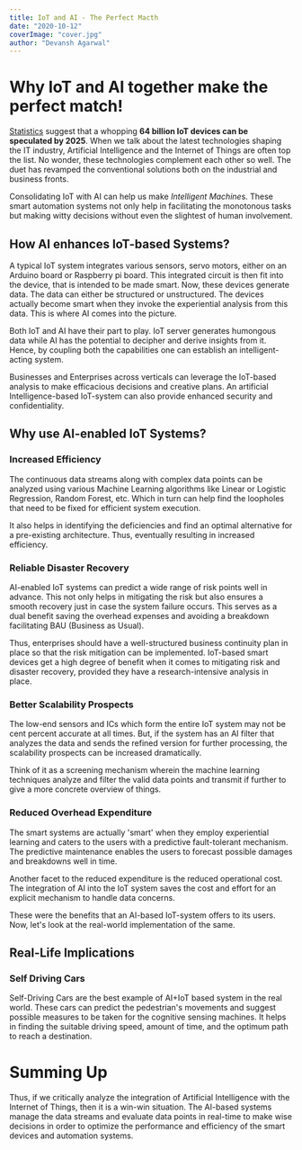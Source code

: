```yaml
---
title: IoT and AI - The Perfect Macth
date: "2020-10-12"
coverImage: "cover.jpg"
author: "Devansh Agarwal"
---
```


# Why IoT and AI together make the perfect match!

[Statistics](https://www.businessinsider.com/internet-of-things-report?IR=T) suggest that a whopping **64 billion IoT devices can be speculated by 2025**. When we talk about the latest technologies shaping the IT industry, Artificial Intelligence and the Internet of Things are often top the list. No wonder, these technologies complement each other so well. The duet has revamped the conventional solutions both on the industrial and business fronts.

Consolidating IoT with AI can help us make *Intelligent Machine*s. These smart automation systems not only help in facilitating the monotonous tasks but making witty decisions without even the slightest of human involvement.

## How AI enhances IoT-based Systems?

A typical IoT system integrates various sensors, servo motors, either on an Arduino board or Raspberry pi board. This integrated circuit is then fit into the device, that is intended to be made smart. Now, these devices generate data. The data can either be structured or unstructured. The devices actually become smart when they invoke the experiential analysis from this data. This is where AI comes into the picture.

Both IoT and AI have their part to play. IoT server generates humongous data while AI has the potential to decipher and derive insights from it. Hence, by coupling both the capabilities one can establish an intelligent-acting system.

Businesses and Enterprises across verticals can leverage the IoT-based analysis to make efficacious decisions and creative plans. An artificial Intelligence-based IoT-system can also provide enhanced security and confidentiality.

## Why use AI-enabled IoT Systems?

 ### Increased Efficiency 
 The continuous data streams along with complex data points can be analyzed using various Machine Learning algorithms like Linear or Logistic Regression, Random Forest, etc. Which in turn can help find the loopholes that need to be fixed for efficient system execution.
 
It also helps in identifying the deficiencies and find an optimal alternative for a pre-existing architecture. Thus, eventually resulting in increased efficiency.
 
 ### Reliable Disaster Recovery
 AI-enabled IoT systems can predict a wide range of risk points well in advance. This not only helps in mitigating the risk but also ensures a smooth recovery just in case the system failure occurs.  This serves as a dual benefit saving the overhead expenses and avoiding a breakdown facilitating BAU (Business as Usual). 

Thus, enterprises should have a well-structured business continuity plan in place so that the risk mitigation can be implemented. IoT-based smart devices get a high degree of benefit when it comes to mitigating risk and disaster recovery, provided they have a research-intensive analysis in place.
 
 ### Better Scalability Prospects
 The low-end sensors and ICs which form the entire IoT system may not be cent percent accurate at all times. But, if the system has an AI filter that analyzes the data and sends the refined version for further processing, the scalability prospects can be increased dramatically.

Think of it as a screening mechanism wherein the machine learning techniques analyze and filter the valid data points and transmit if further to give a more concrete overview of things.
 
 ### Reduced Overhead Expenditure
 The smart systems are actually 'smart' when they employ experiential learning and caters to the users with a predictive fault-tolerant mechanism. The predictive maintenance enables the users to forecast possible damages and breakdowns well in time.

Another facet to the reduced expenditure is the reduced operational cost. The integration of AI into the IoT system saves the cost and effort for an explicit mechanism to handle data concerns.

These were the benefits that an AI-based IoT-system offers to its users. Now, let's look at the real-world implementation of the same.

## Real-Life Implications
### Self Driving Cars
Self-Driving Cars are the best example of AI+IoT based system in the real world. These cars can predict the pedestrian's movements and suggest possible measures to be taken for the cognitive sensing machines. It helps in finding the suitable driving speed, amount of time, and the optimum path to reach a destination.

# Summing Up
Thus, if we critically analyze the integration of Artificial Intelligence with the Internet of Things, then it is a win-win situation. The AI-based systems manage the data streams and evaluate data points in real-time to make wise decisions in order to optimize the performance and efficiency of the smart devices and automation systems.
